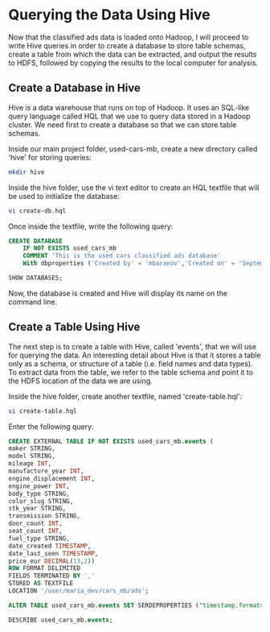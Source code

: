 # Querying the Data Using Hive
Now that the classified ads data is loaded onto Hadoop, I will proceed to write Hive queries in order to create a database to store table schemas, create a table from which the data can be extracted, and output the results to HDFS, followed by copying the results to the local computer for analysis.

## Create a Database in Hive
Hive is a data warehouse that runs on top of Hadoop. It uses an SQL-like query language called HQL that we use to query data stored in a Hadoop cluster. We need first to create a database so that we can store table schemas.

Inside our main project folder, used-cars-mb, create a new directory called 'hive' for storing queries:
```bash
mkdir hive
```
Inside the hive folder, use the vi text editor to create an HQL textfile that will be used to initialize the database:
```bash
vi create-db.hql
```
Once inside the textfile, write the following query:
```SQL
CREATE DATABASE
    IF NOT EXISTS used_cars_mb
    COMMENT 'This is the used cars classified ads database'
    With dbproperties ('Created by' = 'mbaranov','Created on' = 'September-2018');

SHOW DATABASES;
```
Now, the database is created and Hive will display its name on the command line.

## Create a Table Using Hive
The next step is to create a table with Hive, called 'events', that we will use for querying the data. An interesting detail about Hive is that it stores a table only as a schema, or structure of a table (i.e. field names and data types). To extract data from the table, we refer to the table schema and point it to the HDFS location of the data we are using.

Inside the hive folder, create another textfile, named 'create-table.hql':
```bash
vi create-table.hql
```
Enter the following query:
```SQL
CREATE EXTERNAL TABLE IF NOT EXISTS used_cars_mb.events (
maker STRING,
model STRING,
mileage INT,
manufacture_year INT,
engine_displacement INT,
engine_power INT,
body_type STRING,
color_slug STRING,
stk_year STRING,
transmission STRING,
door_count INT,
seat_count INT,
fuel_type STRING,
date_created TIMESTAMP,
date_last_seen TIMESTAMP,
price_eur DECIMAL(13,2))
ROW FORMAT DELIMITED
FIELDS TERMINATED BY ','
STORED AS TEXTFILE
LOCATION '/user/maria_dev/cars_mb/ads';

ALTER TABLE used_cars_mb.events SET SERDEPROPERTIES ("timestamp.formats"="yyyy-MM-dd HH:mm:ss.SSSSSSZ");

DESCRIBE used_cars_mb.events;
```
